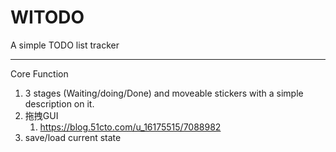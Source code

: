 # WITODO
A simple TODO list tracker

***

Core Function

1. 3 stages (Waiting/doing/Done) and moveable stickers with a simple description on it.
2. 拖拽GUI
   1. https://blog.51cto.com/u_16175515/7088982
3. save/load current state



